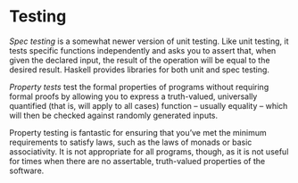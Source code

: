 # Testing

*Spec testing* is a somewhat newer version of unit testing. Like unit testing, it tests specific functions independently and asks you to assert that, when given the declared input, the result of the operation will be equal to the desired result. Haskell provides libraries for both unit and spec testing.

*Property tests* test the formal properties of programs without requiring formal proofs by allowing you to express a truth-valued, universally quantified (that is, will apply to all cases) function – usually equality – which will then be checked against randomly generated inputs.

Property testing is fantastic for ensuring that you’ve met the minimum requirements to satisfy laws, such as the laws of monads or basic associativity. It is not appropriate for all programs, though, as it is not useful for times when there are no assertable, truth-valued properties of the software.
